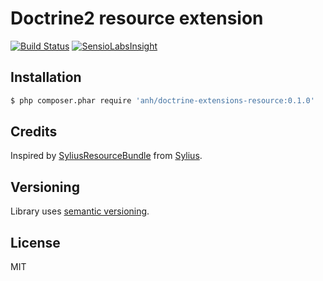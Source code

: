 # Doctrine2 resource extension

[![Build Status](https://travis-ci.org/hilobok/doctrine-extensions-resource.svg?branch=master)](https://travis-ci.org/hilobok/doctrine-extensions-resource) [![SensioLabsInsight](https://insight.sensiolabs.com/projects/f28bcb37-fdb1-4ec9-85b9-d9079d05552d/mini.png)](https://insight.sensiolabs.com/projects/f28bcb37-fdb1-4ec9-85b9-d9079d05552d)

## Installation
```bash
$ php composer.phar require 'anh/doctrine-extensions-resource:0.1.0'
```

## Credits
Inspired by [SyliusResourceBundle](https://github.com/Sylius/SyliusResourceBundle) from [Sylius](http://sylius.org).

## Versioning
Library uses [semantic versioning](http://semver.org/).

## License
MIT